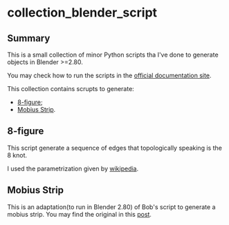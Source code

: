 # collection_blender_script

## Summary

This is a small collection of minor Python scripts tha I've done to generate objects in Blender >=2.80.

You may check how to run the scripts in the [official documentation site](https://docs.blender.org/api/current/info_quickstart.html#running-scripts).

This collection contains scrupts to generate:
- [8-figure](https://en.wikipedia.org/wiki/Figure-eight_knot_(mathematics));
- [Mobius Strip](https://en.wikipedia.org/wiki/M%C3%B6bius_strip).

## 8-figure

This script generate a sequence of edges that topologically speaking is the 8 knot.

I used the parametrization given by [wikipedia](https://en.wikipedia.org/wiki/Figure-eight_knot_(mathematics)).

## Mobius Strip

This is an adaptation(to run in Blender 2.80) of Bob's script to generate a mobius strip. You may find the original in this [post](https://blender.stackexchange.com/questions/82480/how-to-make-a-mobius-strip).
